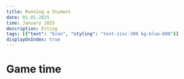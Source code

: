 ```yaml
---
title: Running a Student 
date: 01.01.2025
time: January 2025
description: Esting
tags: [{"text": "Econ", "styling": "text-zinc-300 bg-blue-600"}]
displayOnIndex: true
---
```


# Game time